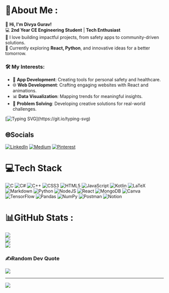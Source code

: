 # 💫About Me :

🌟 **Hi, I'm Divya Gurav!**  
💻 **2nd Year CE Engineering Student** | **Tech Enthusiast**  
🚀 I love building impactful projects, from safety apps to community-driven solutions.  
🌱 Currently exploring **React, Python**, and innovative ideas for a better tomorrow.  

### 🛠️ My Interests:
- 📱 **App Development**: Creating tools for personal safety and healthcare.  
- 🌐 **Web Development**: Crafting engaging websites with React and animations.  
- 📊 **Data Visualization**: Mapping trends for meaningful insights.  
- 🎯 **Problem Solving**: Developing creative solutions for real-world challenges.

[![Typing SVG](https://readme-typing-svg.demolab.com?font=Fira+Code&pause=1000&color=5EF723&width=800&lines=%F0%9F%92%A1Building+projects+that+bridge+technology+and+impact!)](https://git.io/typing-svg)


## 🌐Socials
[![LinkedIn](https://img.shields.io/badge/LinkedIn-%230077B5.svg?logo=linkedin&logoColor=white)](https://linkedin.com/in/www.linkedin.com/in/divyamsgurav) [![Medium](https://img.shields.io/badge/Medium-12100E?logo=medium&logoColor=white)](https://medium.com/@https://medium.com/@divyagurav107) [![Pinterest](https://img.shields.io/badge/Pinterest-%23E60023.svg?logo=Pinterest&logoColor=white)](https://pinterest.com/https://in.pinterest.com/Kuhu_411_/) 

# 💻Tech Stack
![C](https://img.shields.io/badge/c-%2300599C.svg?style=plastic&logo=c&logoColor=white) ![C#](https://img.shields.io/badge/c%23-%23239120.svg?style=plastic&logo=c-sharp&logoColor=white) ![C++](https://img.shields.io/badge/c++-%2300599C.svg?style=plastic&logo=c%2B%2B&logoColor=white) ![CSS3](https://img.shields.io/badge/css3-%231572B6.svg?style=plastic&logo=css3&logoColor=white) ![HTML5](https://img.shields.io/badge/html5-%23E34F26.svg?style=plastic&logo=html5&logoColor=white) ![JavaScript](https://img.shields.io/badge/javascript-%23323330.svg?style=plastic&logo=javascript&logoColor=%23F7DF1E) ![Kotlin](https://img.shields.io/badge/kotlin-%230095D5.svg?style=plastic&logo=kotlin&logoColor=white) ![LaTeX](https://img.shields.io/badge/latex-%23008080.svg?style=plastic&logo=latex&logoColor=white) ![Markdown](https://img.shields.io/badge/markdown-%23000000.svg?style=plastic&logo=markdown&logoColor=white) ![Python](https://img.shields.io/badge/python-3670A0?style=plastic&logo=python&logoColor=ffdd54) ![NodeJS](https://img.shields.io/badge/node.js-6DA55F?style=plastic&logo=node.js&logoColor=white) ![React](https://img.shields.io/badge/react-%2320232a.svg?style=plastic&logo=react&logoColor=%2361DAFB) ![MongoDB](https://img.shields.io/badge/MongoDB-%234ea94b.svg?style=plastic&logo=mongodb&logoColor=white) ![Canva](https://img.shields.io/badge/Canva-%2300C4CC.svg?style=plastic&logo=Canva&logoColor=white) ![TensorFlow](https://img.shields.io/badge/TensorFlow-%23FF6F00.svg?style=plastic&logo=TensorFlow&logoColor=white) ![Pandas](https://img.shields.io/badge/pandas-%23150458.svg?style=plastic&logo=pandas&logoColor=white) ![NumPy](https://img.shields.io/badge/numpy-%23013243.svg?style=plastic&logo=numpy&logoColor=white) ![Postman](https://img.shields.io/badge/Postman-FF6C37?style=plastic&logo=postman&logoColor=white) ![Notion](https://img.shields.io/badge/Notion-%23000000.svg?style=plastic&logo=notion&logoColor=white)
# 📊GitHub Stats :
![](https://github-readme-stats.vercel.app/api?username=Diya411&theme=radical&hide_border=false&include_all_commits=true&count_private=false)<br/>
![](https://github-readme-streak-stats.herokuapp.com/?user=Diya411&theme=radical&hide_border=false)<br/>
![](https://github-readme-stats.vercel.app/api/top-langs/?username=Diya411&theme=radical&hide_border=false&include_all_commits=true&count_private=true&layout=compact)

### ✍️Random Dev Quote
![](https://quotes-github-readme.vercel.app/api?type=horizontal&theme=radical)

---
[![](https://visitcount.itsvg.in/api?id=Diya411&icon=0&color=0)](https://visitcount.itsvg.in)
